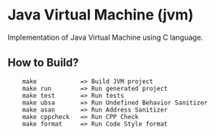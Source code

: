# Java Virtual Machine (jvm)
Implementation of Java Virtual Machine using C language.

## How to Build?
```
    make            => Build JVM project
    make run        => Run generated project
    make test       => Run tests
    make ubsa       => Run Undefined Behavior Sanitizer
    make asan       => Run Address Sanitizer
    make cppcheck   => Run CPP Check
    make format     => Run Code Style format
```
